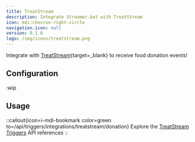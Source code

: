 ```yaml
---
title: TreatStream
description: Integrate Streamer.bot with TreatStream
icon: mdi:chevron-right-circle
navigation.icon: null
version: 0.1.8
logo: /img/icons/treatstream.png
---
```


Integrate with [TreatStream](https://treatstream.com){target=_blank} to receive food donation events!

## Configuration
:wip

## Usage
::callout{icon=i-mdi-bookmark color=green to=/api/triggers/integrations/treatstream/donation}
Explore the [TreatStream Triggers](/api/triggers/integrations/treatstream/donation) API references
::
